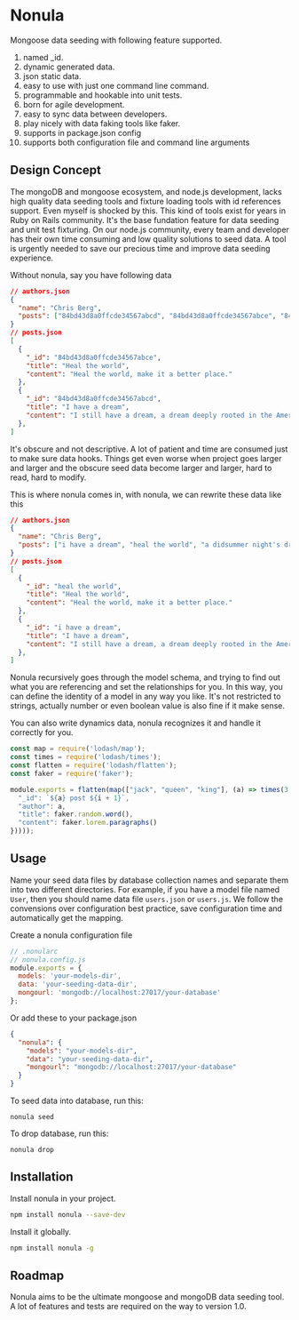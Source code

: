 # Nonula

Mongoose data seeding with following feature supported.
1. named \_id.
2. dynamic generated data.
3. json static data.
4. easy to use with just one command line command.
5. programmable and hookable into unit tests.
6. born for agile development.
7. easy to sync data between developers.
8. play nicely with data faking tools like faker.
9. supports in package.json config
10. supports both configuration file and command line arguments

## Design Concept

The mongoDB and mongoose ecosystem, and node.js development, lacks high quality data seeding tools and fixture loading tools with id references support. Even myself is shocked by this. This kind of tools exist for years in Ruby on Rails community. It's the base fundation feature for data seeding and unit test fixturing. On our node.js community, every team and developer has their own time consuming and low quality solutions to seed data. A tool is urgently needed to save our precious time and improve data seeding experience.

Without nonula, say you have following data

``` json
// authors.json
{
  "name": "Chris Berg",
  "posts": ["84bd43d8a0ffcde34567abcd", "84bd43d8a0ffcde34567abce", "84bd43d8a0ffcde34567abcf"]
}
// posts.json
[
  {
    "_id": "84bd43d8a0ffcde34567abce",
    "title": "Heal the world",
    "content": "Heal the world, make it a better place."
  },
  {
    "_id": "84bd43d8a0ffcde34567abcd",
    "title": "I have a dream",
    "content": "I still have a dream, a dream deeply rooted in the American dream."
  },  
]

```

It's obscure and not descriptive. A lot of patient and time are consumed just to make sure data hooks. Things get even worse when project goes larger and larger and the obscure seed data become larger and larger, hard to read, hard to modify.

This is where nonula comes in, with nonula, we can rewrite these data like this

``` json
// authors.json
{
  "name": "Chris Berg",
  "posts": ["i have a dream", "heal the world", "a didsummer night's dream"]
}
// posts.json
[
  {
    "_id": "heal the world",
    "title": "Heal the world",
    "content": "Heal the world, make it a better place."
  },
  {
    "_id": "i have a dream",
    "title": "I have a dream",
    "content": "I still have a dream, a dream deeply rooted in the American dream."
  },  
]

```

Nonula recursively goes through the model schema, and trying to find out what you are referencing and set the relationships for you. In this way, you can define the identity of a model in any way you like. It's not restricted to strings, actually number or even boolean value is also fine if it make sense.

You can also write dynamics data, nonula recognizes it and handle it correctly for you.

``` javascript
const map = require('lodash/map');
const times = require('lodash/times');
const flatten = require('lodash/flatten');
const faker = require('faker');

module.exports = flatten(map(["jack", "queen", "king"], (a) => times(3, (i) => ({
  "_id": `${a} post ${i + 1}`,
  "author": a,
  "title": faker.random.word(),
  "content": faker.lorem.paragraphs()
}))));
```

## Usage

Name your seed data files by database collection names and separate them into two different directories. For example, if you have a model file named `User`, then you should name data file `users.json` or `users.js`. We follow the convensions over configuration best practice, save configuration time and automatically get the mapping.

Create a nonula configuration file

``` javascript
// .nonularc
// nonula.config.js
module.exports = {
  models: 'your-models-dir',
  data: 'your-seeding-data-dir',
  mongourl: 'mongodb://localhost:27017/your-database'
};
```

Or add these to your package.json

``` json
{
  "nonula": {
    "models": "your-models-dir",
    "data": "your-seeding-data-dir",
    "mongourl": "mongodb://localhost:27017/your-database"
  }
}
```

To seed data into database, run this:

```
nonula seed
```

To drop database, run this:

```
nonula drop
```

## Installation

Install nonula in your project.
``` bash
npm install nonula --save-dev
```
Install it globally.
``` bash
npm install nonula -g
```

## Roadmap

Nonula aims to be the ultimate mongoose and mongoDB data seeding tool. A lot of features and tests are required on the way to version 1.0.
